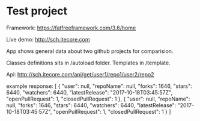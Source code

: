 # Test project

Framework: https://fatfreeframework.com/3.6/home

Live demo: http://sch.itecore.com

App shows general data about two github projects for comparision.

Classes definitions sits in /autoload folder.
Templates in /template.

Api:
http://sch.itecore.com/api/get/user1/repo1/user2/repo2

example response:
[
  {
    "user": null,
    "repoName": null,
    "forks": 1646,
    "stars": 6440,
    "watchers": 6440,
    "latestRelease": "2017-10-18T03:45:57Z",
    "openPullRequest": 1,
    "closedPullRequest": 1
  },
  {
    "user": null,
    "repoName": null,
    "forks": 1646,
    "stars": 6440,
    "watchers": 6440,
    "latestRelease": "2017-10-18T03:45:57Z",
    "openPullRequest": 1,
    "closedPullRequest": 1
  }
]

